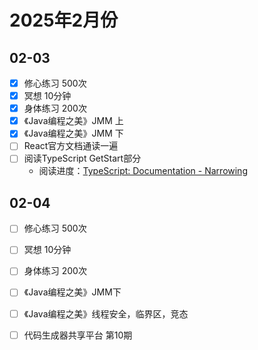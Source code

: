 # 2025年2月份
## 02-03
- [x] 修心练习 500次 
- [x] 冥想 10分钟
- [x] 身体练习 200次 
- [x] 《Java编程之美》JMM 上 
- [x] 《Java编程之美》JMM 下 
- [ ] React官方文档通读一遍
- [ ] 阅读TypeScript GetStart部分
	- 阅读进度：[TypeScript: Documentation - Narrowing](https://www.typescriptlang.org/docs/handbook/2/narrowing.html#equality-narrowing)

## 02-04

- [ ] 修心练习 500次 
- [ ] 冥想 10分钟
- [ ] 身体练习 200次 
- [ ] 《Java编程之美》JMM下
- [ ] 《Java编程之美》线程安全，临界区，竞态
- [ ] 代码生成器共享平台 第10期

